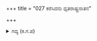 +++
title = "027 ಕರೆಸಿದನು ಧೃತರಾಷ್ಟ್ರನಾತನ"

+++

<details><summary>ಗದ್ಯ (ಕ.ಗ.ಪ) </summary>

27. "ಧೃತರಾಷ್ಟ್ರನು ನಿಮ್ಮನ್ನು ಕರೆಸಿದ್ದಾನೆ. ಆತನ ಚರಣವನ್ನು ಬಂದು ಕಾಣಿರಿ. ಭೀಷ್ಮ, ದ್ರೋಣ, ಕೃಪರು ನಿಮಗೆ ಒಳ್ಳೆಯವರು. ನೀವು ಸಮಗ್ರ ರಾಜ್ಯದಲ್ಲಿ ಸರಿಪಾಲು ತೆಗೆದುಕೊಳ್ಳಿರಿ, ಸೇರುವ ಹಾಗಿದ್ದರೆ ಹಸ್ತಿನಾಪುರದಲ್ಲಿರಬಹುದು. ಇಲ್ಲವಾದರೆ, ನಿಮ್ಮ ಪುರದಲ್ಲಿ, ನೀವು ಸ್ವಂತ ನಿರ್ಮಿಸಿಕೊಂಡ ಸ್ವಂತ ರಾಜಧಾನಿಯಲ್ಲಿ ಇರಬಹುದು" ಎಂದು ವಿದುರ ತಿಳಿಸಿದನು.
</details>
